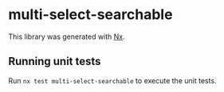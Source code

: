 # multi-select-searchable

This library was generated with [Nx](https://nx.dev).

## Running unit tests

Run `nx test multi-select-searchable` to execute the unit tests.
